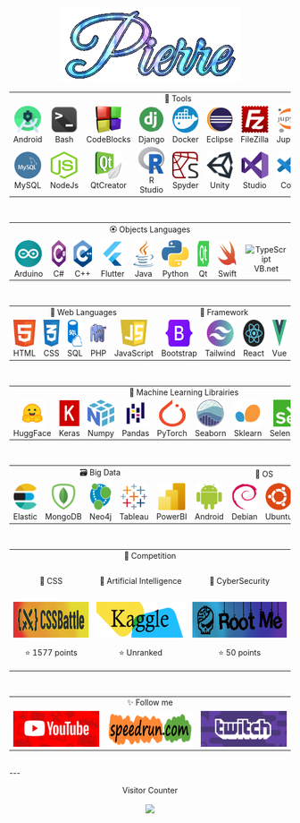 <div align="center">
	<img src="https://github.com/Pierre-Portfolio/Pierre-Portfolio/blob/main/photos/Pierre.gif" alt="Marton Lederer" />
</div>

<table align="center">
   <tr>
   <td colspan="9" align="center">
        💼 Tools
    </td>
  </tr>
  <tr>
    <td align="center" width="96">
        <img src="./photos/competence/android_studio.png" width="48" height="48" alt="Android" />
      <br>Android
    </td>
    <td align="center" width="96">
        <img src="./photos/competence/bash.png" width="48" height="48" alt="Bash" />
      <br>Bash
    </td>
    <td align="center" width="96">
        <img src="./photos/competence/CodeBlock.png" width="48" height="48" alt="Code" /> 
      <br>CodeBlocks
    </td>
      <td align="center" width="96">     
        <img src="./photos/competence/django.png" width="48" height="48" alt="Django" />      
      <br>Django
    </td>
    <td align="center" width="96">    
        <img src="./photos/competence/docker.png" width="48" height="48" alt="Docker" />     
      <br>Docker
    </td>
    <td align="center" width="96">   
        <img src="./photos/competence/Eclipse.png" width="48" height="48" alt="Eclipse" />    
      <br>Eclipse
    </td>
    <td align="center" width="96">    
        <img src="./photos/competence/FileZilla.png" width="48" height="48" alt="FileZilla" />     
      <br>FileZilla
    </td>
    <td align="center" width="96">    
        <img src="./photos/competence/jupyter.png" width="48" height="48" alt="Jupyter" />      
      <br>Jupyter
    </td>
    <td align="center" width="96">   
        <img src="./photos/competence/laragon.png" width="48" height="48" alt="Laragon" />   
      <br>Laragon
    </td> 
  </tr>
  <tr>
    <td align="center" width="96">     
        <img src="./photos/competence/mysql.png" width="48" height="48" alt="Mysql" />    
      <br>MySQL
    </td>
    <td align="center" width="96">    
        <img src="./photos/competence/NodeJs2.png" width="48" height="48" alt="NodeJs" />   
      <br>NodeJs
    </td>
    <td align="center" width="96">     
        <img src="./photos/competence/Qt_Creator.png" width="48" height="48" alt="Creator" />   
      <br>QtCreator
    </td>
    <td align="center" width="96">    
        <img src="./photos/competence/R_Studio.png" width="48" height="48" alt="RStudio" />    
      <br>R Studio
    </td>
    <td align="center" width="96">  
        <img src="./photos/competence/spyder2.png" width="48" height="48" alt="Spyder" />  
      <br>Spyder
    </td> 
    <td align="center" width="96">   
        <img src="./photos/competence/Unity.png" width="48" height="48" alt="C#" />    
      <br>Unity
    </td>
    <td align="center" width="96">    
        <img src="./photos/competence/Visual_Studio.png" width="48" height="48" alt="Python" />   
      <br>Studio
    </td>
    <td align="center" width="96">
        <img src="./photos/competence/Visual_Studio_Code.png" width="48" height="48" alt="Golang" />  
      <br>Code
    </td>
    <td align="center" width="96"> 
        <img src="./photos/competence/Xcode.png" width="48" height="48" alt="JavaScript" /> 
      <br>Xcode
    </td>
  </tr>
</table>
<br>
<table align="center">
  <tr>
   <td colspan="9" align="center"> 
        🏵️ Objects Languages 
    </td>
  </tr>
  <tr>
    <td align="center" width="96"> 
        <img src="./photos/competence/arduino.png" width="48" height="48" alt="C#" />
      <br>Arduino
    </td>
    <td align="center" width="96"> 
        <img src="./photos/competence/csharps.png" width="48" height="48" alt="Golang" />
      <br>C#
    </td>
    <td align="center" width="96">
        <img src="./photos/competence/c++.png" width="48" height="48" alt="Jsonnet" />
      <br>C++
    </td>
    <td align="center" width="96">  
        <img src="./photos/competence/flutter.png" width="48" height="48" alt="Flutter" />
      <br>Flutter
    </td>
    <td align="center" width="96">
        <img src="./photos/competence/Java.png" width="48" height="48" alt="JavaScript" />
      <br>Java
    </td>
    <td align="center" width="96">
        <img src="./photos/competence/python.png" width="48" height="48" alt="React" />
      <br>Python
    </td>
    <td align="center" width="96">
        <img src="./photos/competence/qt.png" width="48" height="48" alt="Qt" />
      <br>Qt
    </td>
    <td align="center" width="96">
        <img src="./photos/competence/Switch.png" width="48" height="48" alt="Sass" />
      <br>Swift
    </td>
    <td align="center" width="96">
        <img src="https://icon-library.com/images/visual-basic-net-icon/visual-basic-net-icon-8.jpg" width="48" height="48" alt="TypeScript" />
      <br>VB.net
    </td>
  </tr>
</table>
<br>
<table align="center">
   <tr>
   <td colspan="5" align="center">
        🌹 Web Languages
    </td>
    <td colspan="4" align="center">
        🌻 Framework
    </td>
  </tr>
  <tr>
    <td align="center" width="96">
        <img src="./photos/competence/web.png" width="48" height="48" alt="C#" />
      <br>HTML
    </td>
    <td align="center" width="96">
        <img src="./photos/competence/css.png" width="48" height="48" alt="Python" />
      <br>CSS
    </td>
    <td align="center" width="96">
        <img src="./photos/competence/sql.png" width="48" height="48" alt="Golang" />
      <br>SQL
    </td>
    <td align="center" width="96">
        <img src="./photos/competence/PHP.jpg" width="48" height="48" alt="Jsonnet" />
      <br>PHP
    </td> 
    <td align="center" width="96"> 
        <img src="./photos/competence/js.png" width="48" height="48" alt="JavaScript" />
      <br>JavaScript
    </td>
    <td align="center" width="96">
        <img src="./photos/competence/Bootstrap.png" width="48" height="48" alt="Python" />
      <br>Bootstrap
    </td>
    <td align="center" width="96">
        <img src="./photos/competence/Tailwind.png" width="48" height="48" alt="Golang" />
      <br>Tailwind 
    </td>
    <td align="center" width="96">
        <img src="./photos/competence/react.png" width="48" height="48" alt="Jsonnet" />
      <br>React
    </td> 
    <td align="center" width="96">
        <img src="./photos/competence/Vue.png" width="48" height="48" alt="JavaScript" />
      <br>Vue
    </td>
  </tr>
</table>
<br>
<table align="center">
  <tr>
    <td colspan="9" align="center"> 
        📖 Machine Learning Librairies
    </td>
  </tr>
  <tr>
    <td align="center" width="96"> 
        <img src="./photos/competence/hf.png" width="48" height="48" alt="HuggingFace" />
      <br>HuggFace
    </td>
    <td align="center" width="96"> 
        <img src="./photos/competence/Keras.png" width="48" height="48" alt="Keras" />
      <br>Keras
    </td>
    <td align="center" width="96">
        <img src="./photos/competence/numpy.png" width="48" height="48" alt="BeautifulSoup" />
      <br>Numpy
    </td>
    <td align="center" width="96">
        <img src="./photos/competence/pandas.png" width="48" height="48" alt="Pandas" />
      <br>Pandas
    </td>
    <td align="center" width="96">  
        <img src="./photos/competence/PyTorch.png" width="48" height="48" alt="PyTorch" />
      <br>PyTorch
    </td>
    <td align="center" width="96">
        <img src="./photos/competence/seaborn.png" width="48" height="48" alt="Seaborn" />
      <br>Seaborn
    </td>
    <td align="center" width="96">
        <img src="./photos/competence/scikit-learn.png" width="48" height="48" alt="Scikit-learn" />
      <br>Sklearn
    </td>
    <td align="center" width="96">
        <img src="./photos/competence/Selenium.png" width="48" height="48" alt="Selenium" />
      <br>Selenium
    </td>
    <td align="center" width="96">
        <img src="./photos/competence/Tensorflow.png" width="48" height="48" alt="TensorFlow" />
      <br>TensorFlow
    </td>
  </tr>
</table>
<br>
<table align="center">
  <tr>
  <td colspan="5" align="center"> 
        🗃️ Big Data
    </td>
   <td colspan="4" align="center">
        🌱 OS
    </td>
  </tr>
  <tr>
    <td align="center" width="96"> 
        <img src="./photos/competence/elastic-elasticsearch.png" width="48" height="48" alt="Elastic" />
      <br>Elastic
    </td>
    <td align="center" width="96">  
        <img src="./photos/competence/mongodb.png" width="48" height="48" alt="MongoDB" />
      <br>MongoDB
    </td>
    <td align="center" width="96"> 
        <img src="./photos/competence/neo4j.png" width="48" height="48" alt="neo4j.png" />
      <br>Neo4j
    </td>
    <td align="center" width="96">
        <img src="./photos/competence/tableau.png" width="48" height="48" alt="Tableau" />
      <br>Tableau
    </td>
    <td align="center" width="96">
        <img src="./photos/competence/power-bi.png" width="48" height="48" alt="PowerBI" />
      <br>PowerBI
    </td>
    <td align="center" width="96">
        <img src="./photos/competence/android.png" width="48" height="48" alt="JavaScript" />
      <br>Android
    </td>
    <td align="center" width="96">
        <img src="./photos/competence/debian.png" width="48" height="48" alt="Python" />
      <br>Debian
    </td>
    <td align="center" width="96">
        <img src="./photos/competence/Ubuntu.png" width="48" height="48" alt="Golang" />
      <br>Ubuntu
    </td>
    <td align="center" width="96">
        <img src="./photos/competence/Rasberry.png" width="48" height="48" alt="Jsonnet" />
      <br>Rasberry
    </td> 
  </tr>
</table>
<br>
<table align="center">
  <tr>
   <td colspan="3" align="center"> 
        🏴 Competition
   </td>
  </tr>
  <tr>
   <td align="center" width="288" height="64">
        🌺 CSS
   </td>
   <td align="center" width="288" height="64"> 
        🤖 Artificial Intelligence
   </td>
   <td align="center" width="288" height="64">
        🔑 CyberSecurity
   </td>
  </tr>
  <tr>
    <td align="center" width="288" height="64">
      <a href="https://cssbattle.dev/player/trynjitsu">
			  <img src="./photos/banner/cssbattle.png" width="274" height="64" alt="CssBattle" />
		  </a>
      <p align="center">⭐ 1577 points</p> 
	  </td>
	  <td align="center" width="288" height="64">
      <a href="https://www.kaggle.com/pierreelipse" >
			  <img src="./photos/banner/kaggle.png" width="280" height="64" alt="Kaggle" />
		  </a>
      <p align="center">⭐ Unranked</p> 
    </td>
    <td align="center" width="288" height="64">
      <a href="https://www.root-me.org/Elipse?inc=info&lang=fr">
        <img src="./photos/banner/rootmelogo.jpg" width="274" height="64" alt="RootMe" />
      </a>
      <p align="center">⭐ 50 points</p> 
    </td>
  </tr>
</table>
<br>
<table align="center">
  <tr>
   <td colspan="3" align="center"> 
        ✨ Follow me
   </td>
  </tr>
  <tr>
    <td align="center" width="288" height="64">
        <a href="https://www.youtube.com/channel/UCrxPFOySNprkwMxjyG8IQXA/about">
			<img src="./photos/banner/Youtube.png" width="274" height="64" alt="Youtube" />
		</a>
	</td>
	    <td align="center" width="288" height="64">
        <a href="https://www.speedrun.com/user/Trynjitsu" >
			<img src="./photos/banner/SpeedRun.png" width="280" height="64" alt="SpeedRun" />
		</a>
	</td>
	<td align="center" width="288" height="64">
		<a href="https://www.twitch.tv/trynjutsu">
			<img src="./photos/banner/Twitch.png" width="274" height="64" alt="Twitch" />
		</a>
    </td>
  </tr>
</table>

<!--
<img src="https://cr-ss-service.azurewebsites.net/api/ScreenShot?widget=summary&username=pierre-portfolio&badges=3&show-avatar=True&style=--header-bg-color:%21000;--border-radius:20px" />
-->

<br>
---
<br>

<p align="center"> 
  Visitor Counter
  <br>
  <br>
  <img src="https://spotless-sunbonnet-cow.cyclic.app/count" />
</p>
